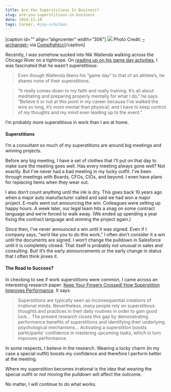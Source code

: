 ```yaml
---
title: Are You Superstitious In Business?
slug: are-you-superstitious-in-business
date: 2014-11-10
tags: Career, #jay-schulman
---
```


[caption id=”” align=”aligncenter” width=”306"]
![](__GHOST_URL__/content/images/max/800/0-2ZnXuVLRro9V42x9.jpg)
Photo Credit: [–archangel–](https://www.flickr.com/photos/79904151@N00/457823725/) via [Compfight](http://compfight.com)[cc](https://www.flickr.com/help/general/#147)[/caption]

Recently, I was somehow sucked into Nik Wallenda walking across the Chicago River on a tightrope. On [reading up on his game day activities](http://www.theloop.ca/17-crazy-facts-you-didnt-know-about-nik-wallenda/), I was fascinated that he wasn’t superstitious:

> Even though Wallenda likens his “game day” to that of an athlete’s, he shares none of their superstitions.

> “It really comes down to my faith and really training. It’s all about meditating and preparing properly mentally for what I do,” he says. “Believe it or not at this point in my career because I’ve walked the wire so long, it’s more mental than physical; and I have to keep control of my thoughts and my mind even leading up to the event.”

I’m probably more superstitious in work than I am at home.

#### Superstitions

I’m a consultant so much of my superstitions are around big meetings and winning projects.

Before any big meeting, I have a set of clothes that I’ll put on that day to make sure the meeting goes well. Has every meeting always gone well? Not exactly. But I’ve never had a bad meeting in my lucky outfit. I’ve been through meetings with Boards, CFOs, CIOs, and beyond. I even have plans for replacing items when they wear out.

I also don’t count anything until the ink is dry. This goes back 10 years ago when a major auto manufacturer called and said we had won a major project. E-mails went out announcing the win. Colleagues were setting up happy hours. A week later, our legal team hits a snag on some contract language and we’re forced to walk away. (We ended up spending a year fixing the contract language and winning the project again.)

Since then, I’ve never announced a win until it was signed. Even if I company says, “we’d like you to do this work,” I often don’t consider it a win until the documents are signed. I won’t change the pulldown in Salesforce until it is completely closed. That itself is probably not unusual in sales and consulting. But! It’s the early announcements or the early change in status that I often think jinxes it.

#### The Road to Success?

In checking to see if work superstitions were common, I came across an interesting research paper: [Keep Your Fingers Crossed! How Superstition Improves Performance](http://pss.sagepub.com/content/21/7/1014). It says:

> Superstitions are typically seen as inconsequential creations of irrational minds. Nevertheless, many people rely on superstitious thoughts and practices in their daily routines in order to gain good luck… The present research closes this gap by demonstrating performance benefits of superstitions and identifying their underlying psychological mechanisms… Activating a superstition boosts participants’ confidence in mastering upcoming tasks, which in turn improves performance.

In some respects, I believe in the research. Wearing a lucky charm (in my case a special outfit) boosts my confidence and therefore I perform better at the meeting.

Where my superstition becomes irrational is the idea that wearing the special outfit or not moving the pulldown will affect the outcome.

No matter, I will continue to do what works.
